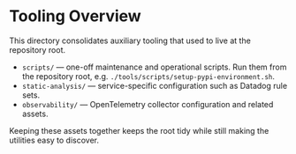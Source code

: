 # Tooling Overview

This directory consolidates auxiliary tooling that used to live at the repository root.

- `scripts/` — one-off maintenance and operational scripts. Run them from the repository root, e.g. `./tools/scripts/setup-pypi-environment.sh`.
- `static-analysis/` — service-specific configuration such as Datadog rule sets.
- `observability/` — OpenTelemetry collector configuration and related assets.

Keeping these assets together keeps the root tidy while still making the utilities easy to discover.
